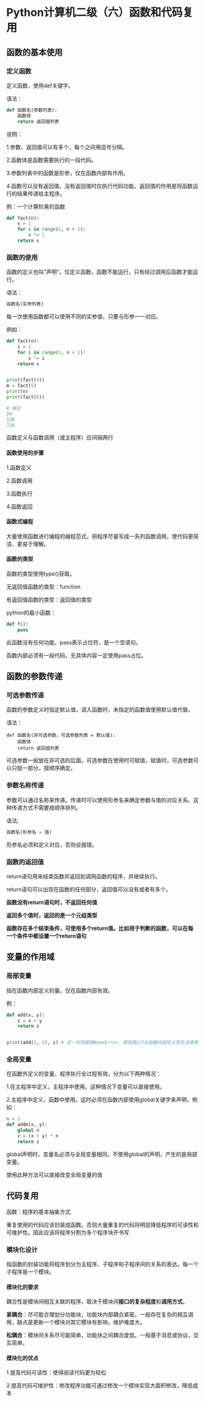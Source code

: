 # Python计算机二级（六）函数和代码复用

## 函数的基本使用

### 定义函数

定义函数，使用def关键字。

语法：

```python
def 函数名(参数列表):
    函数体
    return 返回值列表
```

说明：

1.参数、返回值可以有多个，每个之间用逗号分隔。

2.函数体是函数需要执行的一段代码。

3.参数列表中的函数是形参，仅在函数内部有作用。

4.函数可以没有返回值，没有返回值时仅执行代码功能。返回值的作用是将函数运行的结果传递给主程序。

例：一个计算阶乘的函数

```python
def fact(n):
    s = 1
    for i in range(1, n + 1):
        s *= 1
    return s
```

### 函数的使用

函数的定义也叫“声明”。仅定义函数，函数不能运行，只有经过调用后函数才能运行。

语法：

```python
函数名(实参列表)
```

每一次使用函数都可以使用不同的实参值，只要与形参一一对应。

例如：

```python
def fact(n):
    s = 1
    for i in range(1, n + 1):
        s *= i
    return s


print(fact(4))
m = fact(5)
print(n)
print(fact(6))

# 输出
24
120
720
```

函数定义与函数调用（或主程序）应间隔两行

#### 函数使用的步骤

1.函数定义

2.函数调用

3.函数执行

4.函数返回

#### 函数式编程

大量使用函数进行编程的编程范式。把程序尽量写成一系列函数调用。使代码更简洁、更易于理解。

#### 函数的类型

函数的类型使用type()获取。

无返回值函数的类型：function

有返回值函数的类型：返回值的类型

python的最小函数：

```python
def f():
    pass
```

此函数没有任何功能，pass表示占位符，是一个空语句。

函数内部必须有一段代码，无具体内容一定使用pass占位。

## 函数的参数传递

### 可选参数传递

函数的参数定义时指定默认值，调入函数时，未指定的函数值使用默认值代替。

语法：

```pytohn
def 函数名(非可选参数，可选参数列表 = 默认值):
	函数体
	return 返回值列表
```

可选参数一般放在非可选的后面。可选参数在使用时可赋值，赋值时，可选参数可以只赋一部分，按顺序确定。

### 参数名称传递

参数可以通过名称来传递。传递时可以使用形参名来确定参数与值的对应关系。这种传递方式不需要按顺序排列。

语法;

```python
函数名(形参名 = 值)
```

形参名必须和定义对应，否则会报错。

### 函数的返回值

return语句用来结束函数并返回到调用函数的程序，并继续执行。

return语句可以出现在函数的任何部分，返回值可以没有或者有多个。

**函数没有return语句时，不返回任何值**

**返回多个值时，返回的是一个元组类型**

**函数存在多个结束条件，可使用多个return值。比如用于判断的函数，可以在每一个条件中都设置一个return语句**

## 变量的作用域

### 局部变量

指在函数内部定义的量。仅在函数内部有效。

例：

```python
def add(x, y):
    z = x + y
    return z


print(add(1, 2), z) # 这一句将报错NameError，原因是z只在函数内部定义而无法使用
```

### 全局变量

在函数外定义的变量，程序执行全过程有效。分为以下两种情况：

1.在主程序中定义，主程序中使用。这种情况下变量可以直接使用。

2.主程序中定义，函数中使用。这时必须在函数内部使用global关键字来声明，例如：

```python
n = 2
def addm(x, y):
    global n
    z = (x + y) * n
    return z
```

global声明时，变量名必须与全局变量相同。不使用global的声明，产生的是局部变量。

使用此种方法可以直接改变全局变量的值

## 代码复用

函数：程序的基本抽象方式

重复使用的代码应该封装成函数。否则大量重复的代码将明显降低程序的可读性和可维护性。因此应该将程序分割为多个程序块开书写

### 模块化设计

指函数的封装功能将程序划分为主程序、子程序和子程序间的关系的表达。每一个子程序是一个模块。

#### 模块化的要求

耦合性是模块间相互关联的程序，取决于模块间**接口的复杂程度**和**调用方式**。

**紧耦合**：尽可能合理划分功能块，功能块内部耦合紧密。一般存在复杂的相互调用，缺点是更新一个模块对其它模块有影响，维护难度大。

**松耦合**：模块间关系尽可能简单，功能块之间耦合度低。一般基于消息或协议，交互简单。

#### 模块化的优点

1.提高代码可读性：使得阅读代码更为轻松

2.提高代码可维护性：修改程序功能可通过修改一个模块实现大面积修改，降低成本

